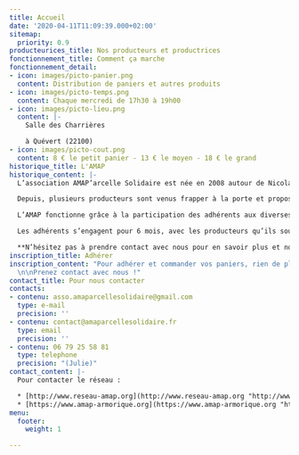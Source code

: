 ```yaml
---
title: Accueil
date: '2020-04-11T11:09:39.000+02:00'
sitemap:
  priority: 0.9
producteurices_title: Nos producteurs et productrices
fonctionnement_title: Comment ça marche
fonctionnement_detail:
- icon: images/picto-panier.png
  content: Distribution de paniers et autres produits
- icon: images/picto-temps.png
  content: Chaque mercredi de 17h30 à 19h00
- icon: images/picto-lieu.png
  content: |-
    Salle des Charrières

    à Quévert (22100)
- icon: images/picto-cout.png
  content: 8 € le petit panier - 13 € le moyen - 18 € le grand
historique_title: L'AMAP
historique_content: |-
  L’association AMAP’arcelle Solidaire est née en 2008 autour de Nicolas et Sterenn, maraîchers bio du Courtil GOULIPAOU (Plestan).

  Depuis, plusieurs producteurs sont venus frapper à la porte et proposer leurs produits. Aujourd’hui, une cinquantaine de famille bénéficie des distributions à Quévert.

  L’AMAP fonctionne grâce à la participation des adhérents aux diverses tâches, notamment assurer la distribution des paniers chaque semaine avec l’aide des maraîchers, retrouver les maraîchers sur leur lieu d’exploitation de manière très ponctuelle, organiser quelques événements pour faire vivre l 'AMAP localement et s’y implanter de façon pérenne.

  Les adhérents s’engagent pour 6 mois, avec les producteurs qu’ils souhaitent. La distribution des légumes et du pain se fait toutes les semaines, les autres produits à un rythme variable.

  **N’hésitez pas à prendre contact avec nous pour en savoir plus et nous rejoindre !**
inscription_title: Adhérer
inscription_content: "Pour adhérer et commander vos paniers, rien de plus simple !
  \n\nPrenez contact avec nous !"
contact_title: Pour nous contacter
contacts:
- contenu: asso.amaparcellesolidaire@gmail.com
  type: e-mail
  precision: ''
- contenu: contact@amaparcellesolidaire.fr
  type: email
  precision: ''
- contenu: 06 79 25 58 81
  type: telephone
  precision: "(Julie)"
contact_content: |-
  Pour contacter le réseau :

  * [http://www.reseau-amap.org](http://www.reseau-amap.org "http://www.reseau-amap.org")
  * [https://www.amap-armorique.org](https://www.amap-armorique.org "https://www.amap-armorique.org")
menu:
  footer:
    weight: 1

---
```

